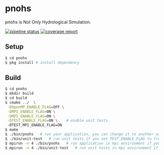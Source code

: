 # pnohs
pnohs is Not Only Hydrological Simulation.

[![pipeline status](https://git.gensh.me/HPCer/hydrology/pnohs/badges/master/pipeline.svg)](https://git.gensh.me/HPCer/hydrology/pnohs/commits/master)
[![coverage report](https://git.gensh.me/HPCer/hydrology/pnohs/badges/develop/coverage.svg)](https://git.gensh.me/HPCer/hydrology/pnohs/commits/develop)

## Setup
```bash
$ cd pnohs
$ pkg install # install dependency
```

## Build
```bash
$ cd pnohs
$ mkdir build
$ cd build
$ cmake ../  \
 -DOpenMP_ENABLE_FLAG=OFF \
 -DMPI_ENABLE_FLAG=ON \
 -DMPI_ENABLE_FLAG=ON \
 -DTEST_ENABLE_FLAG=ON \    # enable unit tests
 -DTEST_MPI_ENABLE_FLAG=ON
$ make
$ ./bin/pnohs   # run your application, you can change it to another name in file src/CMakeLists.txt
$ ./bin/unit-test   # run unit tests if you set TEST_ENABLE_FLAG to true.
$ mpirun -n 4 ./bin/pnohs   # run application in mpi environment if you set MPI_ENABLE_FLAG to true .
$ mpirun -n 4 ./bin/unit-test   # run unit tests in mpi environment if you set TEST_ENABLE_FLAG,MPI_ENABLE_FLAG and TEST_MPI_ENABLE_FLAG to true.
```
